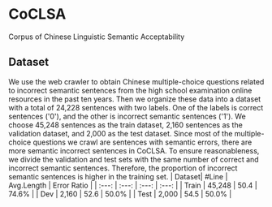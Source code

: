 # CoCLSA
Corpus of Chinese Linguistic Semantic Acceptability
## Dataset
We use the web crawler to obtain Chinese multiple-choice questions related to incorrect semantic sentences from the high school examination online resources in the past ten years. Then we organize these data into a dataset with a total of 24,228 sentences with two labels. One of the labels is correct sentences ('0'), and the other is incorrect semantic sentences ('1'). We choose 45,248 sentences as the train dataset, 2,160 sentences as the validation dataset, and 2,000 as the test dataset. Since most of the multiple-choice questions we crawl are sentences with semantic errors, there are more semantic incorrect sentences in CoCLSA. To ensure reasonableness, we divide the validation and test sets with the same number of correct and incorrect semantic sentences. Therefore, the proportion of incorrect semantic sentences is higher in the training set.
| Dataset| #Line | Avg.Length | Error Ratio |
| :---: | :---: | :---: | :---: |
| Train |  45,248 | 50.4 | 74.6% |
| Dev |  2,160 | 52.6 | 50.0% |
| Test |  2,000 | 54.5 | 50.0% |
